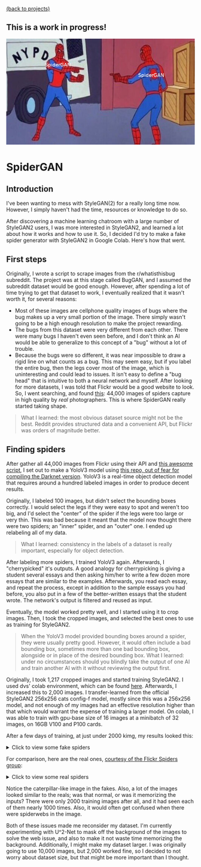 [(back to projects)](projects.md)

## This is a work in progress!

![SpiderGAN](spidergan.png)

# SpiderGAN
## Introduction
I've been wanting to mess with StyleGAN(2) for a really long time now. However, I simply haven't had the time, resources or knowledge to do so.

After discovering a machine learning chatroom with a large number of StyleGAN2 users, I was more interested in StyleGAN2, and learned a lot about how it works and how to use it.
So, I decided I'd try to make a fake spider generator with StyleGAN2 in Google Colab. Here's how that went.

## First steps
Originally, I wrote a script to scrape images from the r/whatisthisbug subreddit.
The project was at this stage called BugGAN, and I assumed the subreddit dataset would be good enough.
However, after spending a lot of time trying to get that dataset to work, I eventually realized that it wasn't worth it, for several reasons:
- Most of these images are cellphone quality images of bugs where the bug makes up a very small portion of the image. There simply wasn't going to be a high enough resolution to make the project rewarding.
- The bugs from this dataset were very different from each other. There were many bugs I haven't even seen before, and I don't think an AI would be able to generalize to this concept of a "bug" without a lot of trouble.
- Because the bugs were so different, it was near impossible to draw a rigid line on what counts as a bug. This may seem easy, but if you label the entire bug, then the legs cover most of the image, which is uninteresting and could lead to issues. It isn't easy to define a "bug head" that is intuitive to both a neural network and myself.
After looking for more datasets, I was told that Flickr would be a good website to look. So, I went searching, and found [this](https://www.flickr.com/groups/spiders/): 44,000 images of spiders capture in high quality by *real* photographers.
This is where SpiderGAN really started taking shape.

> What I learned: the most obvious dataset source might not be the best. Reddit provides structured data and a convenient API, but Flickr was orders of magnitude better.

## Finding spiders
After gather all 44,000 images from Flickr using their API and [this awesome script](https://github.com/antiboredom/flickr-scrape), I set out to make a YoloV3 model using [this repo, out of fear for compiling the Darknet version](https://github.com/AntonMu/TrainYourOwnYOLO).
YoloV3 is a real-time object detection model that requires around a hundred labeled images in order to produce decent results.

Originally, I labeled 100 images, but didn't select the bounding boxes correctly. I would select the legs if they were easy to spot and weren't too big, and I'd select the "center" of the spider if the legs were too large or very thin.
This was bad because it meant that the model now thought there were two spiders; an "inner" spider, and an "outer" one. I ended up relabeling all of my data.

> What I learned: consistency in the labels of a dataset is really important, especially for object detection.

After labeling more spiders, I trained YoloV3 again. Afterwards, I "cherrypicked" it's outputs.
A good analogy for cherrypicking is giving a student several essays and then asking him/her to write a few dozen more essays that are similar to the examples.
Afterwards, you read each essay, and repeat the process, except in addition to the sample essays you had before, you also put in a few of the better-written essays that the student wrote. The network's output is filtered and reused as input.

Eventually, the model worked pretty well, and I started using it to crop images. Then, I took the cropped images, and selected the best ones to use as training for StyleGAN2.

> When the YoloV3 model provided bounding boxes around a spider, they were usually pretty good. However, it would often include a bad bounding box, sometimes more than one bad bounding box, alongside or in place of the desired bounding box.
> What I learned: under no circumstances should you blindly take the output of one AI and train another AI with it without reviewing the output first.

Originally, I took 1,217 cropped images and started training StyleGAN2. I used dvs' colab environment, which can be found [here](https://github.com/dvschultz/ai/blob/master/StyleGAN2_Augmentations.ipynb). Afterwards, I increased this to 2,000 images. I transfer-learned from the official StyleGAN2 256x256 cats config-f model, mostly since this was a 256x256 model, and not enough of my images had an effective resolution higher than that which would warrant the expense of training a larger model. On colab, I was able to train with gpu-base size of 16 images at a minibatch of 32 images, on 16GB V100 and P100 cards.

After a few days of training, at just under 2000 kimg, my results looked this:
<details>
  <summary>Click to view some fake spiders</summary>
  
  <img src="spidergan_reals.jpg" alt="almost 2000 kimg" />
  
</details>

For comparison, here are the real ones, [courtesy of the Flickr Spiders group](https://www.flickr.com/groups/spiders/):
<details>
  <summary>Click to view some real spiders</summary>
  
  <img src="spidergan_reals.jpg" alt="real spiders" />
  
</details>

Notice the caterpillar-like image in the fakes. Also, a lot of the images looked similar to the reals; was that normal, or was it memorizing the inputs? There were only 2000 training images after all, and it had seen each of them nearly 1000 times. Also, it would often get confused when there were spiderwebs in the image.

Both of these issues made me reconsider my dataset. I'm currently experimenting with U^2-Net to mask off the background of the images to solve the web issue, and also to make it not waste time memorizing the background. Additionally, I might make my dataset larger. I was originally going to use 10,000 images, but 2,000 worked fine, so I decided to not worry about dataset size, but that might be more important than I thought.

